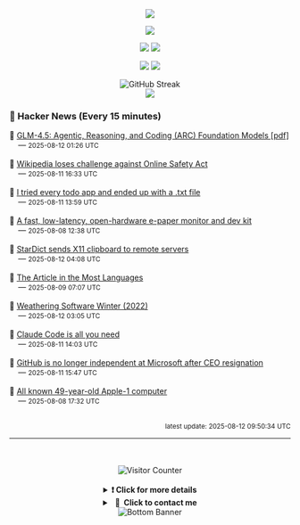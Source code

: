 <div align="center">
  <img src="https://readme-typing-svg.herokuapp.com?font=Fira+Code&weight=600&size=19&duration=3000&pause=1000&color=F7931A&center=true&vCenter=true&width=600&lines=%F0%9F%91%8B+Hi+%2C++I'm+(+Esmaeil+Asadi+%3C%3D%3E+%D8%A7%D8%B3%D9%80%D9%85%D9%80%D8%A7%D8%B9%D9%80%DB%8C%D9%80%D9%84+%D8%A7%D8%B3%D9%80%D8%AF%DB%8C+)"/>
</div>

<p align="center">
  <img src="http://github-profile-summary-cards.vercel.app/api/cards/profile-details?username=Null-Err0r&theme=gruvbox" />
</p>
<p align="center">
  <img src="http://github-profile-summary-cards.vercel.app/api/cards/repos-per-language?username=Null-Err0r&theme=gruvbox" />
  <img src="http://github-profile-summary-cards.vercel.app/api/cards/most-commit-language?username=Null-Err0r&theme=gruvbox" />
</p>
<p align="center">
  <img src="http://github-profile-summary-cards.vercel.app/api/cards/stats?username=Null-Err0r&theme=gruvbox" />
  <img src="http://github-profile-summary-cards.vercel.app/api/cards/productive-time?username=Null-Err0r&theme=gruvbox&utcOffset=8" />
</p>
<div align="center">
  <img src="https://streak-stats.demolab.com/?user=null-err0r&theme=gruvbox" alt="GitHub Streak" />
</div>
<div align="center">
  <img src="https://github-profile-trophy.vercel.app/?username=Null-Err0r&theme=gruvbox&no-frame=true&margin-w=15&margin-h=15&row=2&column=4" />
</div>


### 📰 Hacker News (Every 15 minutes)

<!-- HACKER_NEWS_START -->
🔹 <a href='https://www.arxiv.org/pdf/2508.06471' target='_blank' rel='noopener noreferrer'>GLM-4.5: Agentic, Reasoning, and Coding (ARC) Foundation Models [pdf]</a><br>&nbsp;&nbsp;&nbsp;&nbsp;— <small>2025-08-12 01:26 UTC</small><br><br>
🔹 <a href='https://www.bbc.com/news/articles/cjr11qqvvwlo' target='_blank' rel='noopener noreferrer'>Wikipedia loses challenge against Online Safety Act</a><br>&nbsp;&nbsp;&nbsp;&nbsp;— <small>2025-08-11 16:33 UTC</small><br><br>
🔹 <a href='https://www.al3rez.com/todo-txt-journey' target='_blank' rel='noopener noreferrer'>I tried every todo app and ended up with a .txt file</a><br>&nbsp;&nbsp;&nbsp;&nbsp;— <small>2025-08-11 13:59 UTC</small><br><br>
🔹 <a href='https://www.crowdsupply.com/modos-tech/modos-paper-monitor' target='_blank' rel='noopener noreferrer'>A fast, low-latency, open-hardware e-paper monitor and dev kit</a><br>&nbsp;&nbsp;&nbsp;&nbsp;— <small>2025-08-08 12:38 UTC</small><br><br>
🔹 <a href='https://lwn.net/SubscriberLink/1032732/3334850da49689e1/' target='_blank' rel='noopener noreferrer'>StarDict sends X11 clipboard to remote servers</a><br>&nbsp;&nbsp;&nbsp;&nbsp;— <small>2025-08-12 04:08 UTC</small><br><br>
🔹 <a href='https://en.wikipedia.org/wiki/Wikipedia:Wikipedia_Signpost/2025-08-09/Disinformation_report' target='_blank' rel='noopener noreferrer'>The Article in the Most Languages</a><br>&nbsp;&nbsp;&nbsp;&nbsp;— <small>2025-08-09 07:07 UTC</small><br><br>
🔹 <a href='https://100r.co/site/weathering_software_winter.html' target='_blank' rel='noopener noreferrer'>Weathering Software Winter (2022)</a><br>&nbsp;&nbsp;&nbsp;&nbsp;— <small>2025-08-12 03:05 UTC</small><br><br>
🔹 <a href='https://dwyer.co.za/static/claude-code-is-all-you-need.html' target='_blank' rel='noopener noreferrer'>Claude Code is all you need</a><br>&nbsp;&nbsp;&nbsp;&nbsp;— <small>2025-08-11 14:03 UTC</small><br><br>
🔹 <a href='https://www.theverge.com/news/757461/microsoft-github-thomas-dohmke-resignation-coreai-team-transition' target='_blank' rel='noopener noreferrer'>GitHub is no longer independent at Microsoft after CEO resignation</a><br>&nbsp;&nbsp;&nbsp;&nbsp;— <small>2025-08-11 15:47 UTC</small><br><br>
🔹 <a href='https://www.apple1registry.com/en/list.html' target='_blank' rel='noopener noreferrer'>All known 49-year-old Apple-1 computer</a><br>&nbsp;&nbsp;&nbsp;&nbsp;— <small>2025-08-08 17:32 UTC</small><br><br>
<!-- HACKER_NEWS_END -->

<p align="right"><small>latest update: 
<!-- HACKER_NEWS_LAST_UPDATED -->2025-08-12 09:50:34 UTC<!-- /HACKER_NEWS_LAST_UPDATED -->
</small></p>

<hr>

<div align="center">
  <br> </br>
  <img src="https://ghvc.kabelkultur.se/?username=null-err0r&abbreviated=true&color=ff5500&label=%E2%81%AE%20%E2%81%AE%E2%81%AE%20%E2%81%AE%E2%81%AE%20%20%F0%9F%91%80%20%E2%81%AE%20%E2%81%AE%E2%81%AE%20%E2%81%AE%E2%81%AEVisitor%E2%81%AE%20%E2%81%AE%E2%81%AE%20%E2%81%AE%E2%81%AE%20%F0%9F%91%80%E2%81%AE%20%E2%81%AE%E2%81%AE%20%E2%81%AE%E2%81%AE%E2%81%AE%20%E2%81%AE%E2%81%AE%20%E2%81%AE%E2%81%AE⁮⁮" alt="Visitor Counter" />
  <br> </br>
</div>
<details align="center">
<summary> <b> ❗️ Click for more details</b> </summary>
<br>
<div align="center">
  <a href="https://next.ossinsight.io/widgets/official/analyze-user-contribution-time-distribution?user_id=19436819&period=all_times" target="_blank" style="display: block;">
    <picture>
      <source media="(prefers-color-scheme: dark)" srcset="https://next.ossinsight.io/widgets/official/analyze-user-contribution-time-distribution/thumbnail.png?user_id=19436819&period=all_times&image_size=auto&color_scheme=dark" width="700" height="auto">
      <img alt="Contribution Time Distribution" src="https://next.ossinsight.io/widgets/official/analyze-user-contribution-time-distribution/thumbnail.png?user_id=19436819&period=all_times&image_size=auto&color_scheme=dark" width="700" height="auto">
    </picture>
  </a>
</div>
<div align="center">
  <a href="https://next.ossinsight.io/widgets/official/compose-user-dashboard-stats?user_id=19436819" target="_blank" style="display: block;">
    <picture>
      <source media="(prefers-color-scheme: dark)" srcset="https://next.ossinsight.io/widgets/official/compose-user-dashboard-stats/thumbnail.png?user_id=19436819&image_size=auto&color_scheme=dark" width="700" height="auto">
      <img alt="Dashboard Stats" src="https://next.ossinsight.io/widgets/official/compose-user-dashboard-stats/thumbnail.png?user_id=19436819&image_size=auto&color_scheme=dark" width="700" height="auto">
    </picture>
  </a>
</div>
<div align="center">
  <a href="https://next.ossinsight.io/widgets/official/compose-org-activity-map?activity=stars&role=stars&owner_id=19436819&period=past_12_months" target="_blank" style="display: block;">
    <picture>
      <source media="(prefers-color-scheme: dark)" srcset="https://next.ossinsight.io/widgets/official/compose-org-activity-map/thumbnail.png?activity=stars&role=stars&owner_id=19436819&period=past_12_months&image_size=4x7&color_scheme=dark" width="700" height="auto">
      <img alt="Geographical Distribution" src="https://next.ossinsight.io/widgets/official/compose-org-activity-map/thumbnail.png?activity=stars&role=stars&owner_id=19436819&period=past_12_months&image_size=4x7&color_scheme=dark" width="700" height="auto">
    </picture>
  </a>
</div>
<div align="center">
  <img src="https://github-readme-activity-graph.vercel.app/graph?username=Null-Err0r&theme=gruvbox" alt="Activity Graph" />
</div>
<br>
</details>
<details align="center">
<summary> <b>  💬  Click to contact me</b> </summary>
<br>
<div align="center">
  <br><br>
  <a href="https://t.me/NullErr0r" target="_blank">
    <img src="https://img.shields.io/badge/Telegram-black?style=for-the-badge&logo=Telegram" alt="Telegram" />
  </a>
</div>
<br>
</details>
<div align="center">
  <img src="https://raw.githubusercontent.com/Trilokia/Trilokia/379277808c61ef204768a61bbc5d25bc7798ccf1/bottom_header.svg" alt="Bottom Banner" />
</div>
